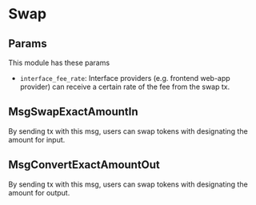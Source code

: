 # Swap

## Params

This module has these params

- `interface_fee_rate`: Interface providers (e.g. frontend web-app provider) can receive a certain rate of the fee from the swap tx.

## MsgSwapExactAmountIn

By sending tx with this msg, users can swap tokens with designating the amount for input.

## MsgConvertExactAmountOut

By sending tx with this msg, users can swap tokens with designating the amount for output.
